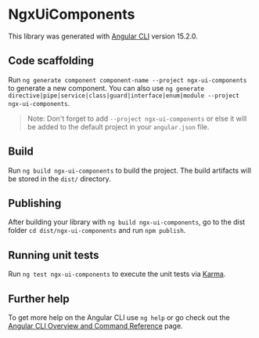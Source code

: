 # NgxUiComponents

This library was generated with [Angular CLI](https://github.com/angular/angular-cli) version 15.2.0.

## Code scaffolding

Run `ng generate component component-name --project ngx-ui-components` to generate a new component. You can also use `ng generate directive|pipe|service|class|guard|interface|enum|module --project ngx-ui-components`.
> Note: Don't forget to add `--project ngx-ui-components` or else it will be added to the default project in your `angular.json` file. 

## Build

Run `ng build ngx-ui-components` to build the project. The build artifacts will be stored in the `dist/` directory.

## Publishing

After building your library with `ng build ngx-ui-components`, go to the dist folder `cd dist/ngx-ui-components` and run `npm publish`.

## Running unit tests

Run `ng test ngx-ui-components` to execute the unit tests via [Karma](https://karma-runner.github.io).

## Further help

To get more help on the Angular CLI use `ng help` or go check out the [Angular CLI Overview and Command Reference](https://angular.io/cli) page.
